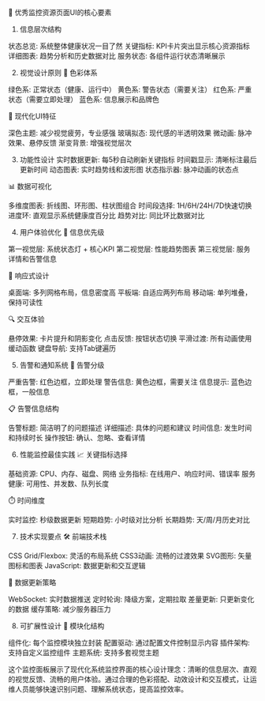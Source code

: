 🚀 优秀监控资源页面UI的核心要素
1. 信息层次结构

状态总览: 系统整体健康状况一目了然
关键指标: KPI卡片突出显示核心资源指标
详细图表: 趋势分析和历史数据对比
服务状态: 各组件运行状态清晰展示

2. 视觉设计原则
   🎨 色彩体系

绿色系: 正常状态（健康、运行中）
黄色系: 警告状态（需要关注）
红色系: 严重状态（需要立即处理）
蓝色系: 信息展示和品牌色

🌟 现代化UI特征

深色主题: 减少视觉疲劳，专业感强
玻璃拟态: 现代感的半透明效果
微动画: 脉冲效果、悬停反馈
渐变背景: 增强视觉层次

3. 功能性设计
实时数据更新: 每5秒自动刷新关键指标
时间戳显示: 清晰标注最后更新时间
动态图表: 实时趋势线和波形图
状态指示器: 脉冲动画的状态点

📊 数据可视化

多维度图表: 折线图、环形图、柱状图组合
时间段选择: 1H/6H/24H/7D快速切换
进度环: 直观显示系统健康度百分比
趋势对比: 同比环比数据对比

4. 用户体验优化
   🎯 信息优先级

第一视觉层: 系统状态灯 + 核心KPI
第二视觉层: 性能趋势图表
第三视觉层: 服务详情和告警信息

📱 响应式设计

桌面端: 多列网格布局，信息密度高
平板端: 自适应两列布局
移动端: 单列堆叠，保持可读性

🔍 交互体验

悬停效果: 卡片提升和阴影变化
点击反馈: 按钮状态切换
平滑过渡: 所有动画使用缓动函数
键盘导航: 支持Tab键遍历

5. 告警和通知系统
   🚨 告警分级

严重告警: 红色边框，立即处理
警告信息: 黄色边框，需要关注
信息提示: 蓝色边框，一般信息

📋 告警信息结构

告警标题: 简洁明了的问题描述
详细描述: 具体的问题和建议
时间信息: 发生时间和持续时长
操作按钮: 确认、忽略、查看详情

6. 性能监控最佳实践
   📈 关键指标选择

基础资源: CPU、内存、磁盘、网络
业务指标: 在线用户、响应时间、错误率
服务健康: 可用性、并发数、队列长度

⏱️ 时间维度

实时监控: 秒级数据更新
短期趋势: 小时级对比分析
长期趋势: 天/周/月历史对比

7. 技术实现要点
   🛠️ 前端技术栈

CSS Grid/Flexbox: 灵活的布局系统
CSS3动画: 流畅的过渡效果
SVG图形: 矢量图标和图表
JavaScript: 数据更新和交互逻辑

🔄 数据更新策略

WebSocket: 实时数据推送
定时轮询: 降级方案，定期拉取
差量更新: 只更新变化的数据
缓存策略: 减少服务器压力

8. 可扩展性设计
   🔧 模块化结构

组件化: 每个监控模块独立封装
配置驱动: 通过配置文件控制显示内容
插件架构: 支持自定义监控组件
主题系统: 支持多套视觉主题

这个监控面板展示了现代化系统监控界面的核心设计理念：清晰的信息层次、直观的视觉反馈、流畅的用户体验。通过合理的色彩搭配、动效设计和交互模式，让运维人员能够快速识别问题、理解系统状态，提高监控效率。